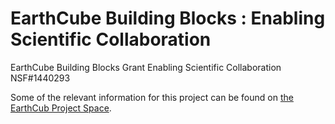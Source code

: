 EarthCube Building Blocks : Enabling Scientific Collaboration
============================================================

EarthCube Building Blocks Grant Enabling Scientific Collaboration NSF#1440293

Some of the relevant information for this project can be found on [the EarthCub Project Space](http://workspace.earthcube.org/enabling-scientific-collaboration-and-discovery-through-semantic-connections).
